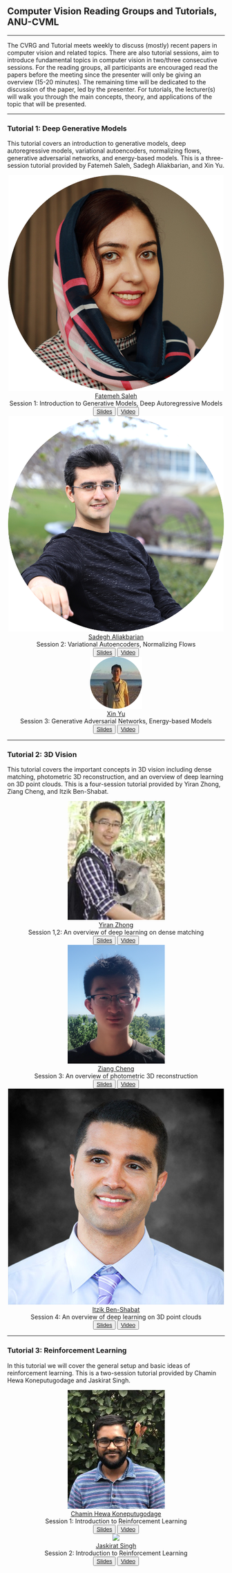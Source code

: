<link rel="stylesheet" type="text/css" href="css/bootstrap.min.css">
<link rel="stylesheet" type="text/css" href="css/main.css?1" media="screen,projection">

## Computer Vision Reading Groups and Tutorials, ANU-CVML
---

The CVRG and Tutorial meets weekly to discuss (mostly) recent papers in computer vision and related topics. There are also tutorial sessions, aim to introduce fundamental topics in computer vision in two/three consecutive sessions. For the reading groups, all participants are encouraged read the papers before the meeting since the presenter will only be giving an overview (15-20 minutes). The remaining time will be dedicated to the discussion of the paper, led by the presenter. For tutorials, the lecturer(s) will walk you through the main concepts, theory, and applications of the topic that will be presented.

---

### Tutorial 1: Deep Generative Models
This tutorial covers an introduction to generative models, deep autoregressive models, variational autoencoders, normalizing flows, generative adversarial networks, and energy-based models. This is a three-session tutorial provided by Fatemeh Saleh, Sadegh Aliakbarian, and Xin Yu.

<div class="row" align="center">
  <div class="col-sm-4">
    <a href="https://fatemeh-slh.github.io/" target="_blank">
      <img class="people-pic" src="assets/fatemeh.png">
    </a>
    <div class="people-name text-center">
      <a href="https://fatemeh-slh.github.io/" target="_blank">Fatemeh Saleh</a><br>
        Session 1: Introduction to Generative Models, Deep Autoregressive Models<br>
      <button class="button button4"><a href="https://drive.google.com/file/d/1UR6SicwRVpJNulR8HjeB4MzocyJ0_q8O/view?usp=sharing">Slides</a></button>
      <button class="button button4"><a href="https://drive.google.com/file/d/1Iw-7Sjx4jgEh4BTo0imZr3kmcZvpx8Fp/view?usp=sharing">Video</a></button>
    </div>
   </div>
   
   <div class="col-sm-4">
    <a href="https://sadegh-aa.github.io/" target="_blank">
      <img class="people-pic" src="assets/sadegh.png">
    </a>
    <div class="people-name text-center">
      <a href="https://sadegh-aa.github.io/" target="_blank">Sadegh Aliakbarian</a><br>
      Session 2: Variational Autoencoders, Normalizing Flows<br>
      <button class="button button4"><a href="https://drive.google.com/file/d/1Z-qGr2h4qzeOjBhC8RpC73AcZ2QsD65I/view?usp=sharing">Slides</a></button>
      <button class="button button4"><a href="https://drive.google.com/file/d/1fHNyGIHI1eJU95nhf7SEzq4OCxyMc_5_/view?usp=sharing">Video</a></button>
    </div>
  </div>
  
  <div class="col-sm-4">
    <a href="https://sites.google.com/view/xinyus-homepage/Home/" target="_blank">
      <img class="people-pic" src="assets/xin.png">
    </a>
    <div class="people-name text-center">
      <a href="https://sites.google.com/view/xinyus-homepage/Home" target="_blank">Xin Yu</a><br>
      Session 3: Generative Adversarial Networks, Energy-based Models<br>
      <button class="button button4"><a href="https://drive.google.com/file/d/1V4yYaO4b6vUrtRUfNi2OPAWHemCPaJdh/view?usp=sharing">Slides</a></button>
      <button class="button button4"><a href="https://drive.google.com/drive/folders/1hh640IG5lMBdFkA9Is2qqrxHxZ3PSFCh?usp=sharing">Video</a></button>
    </div>
  </div>
</div>

---

### Tutorial 2: 3D Vision
This tutorial covers the important concepts in 3D vision including dense matching, photometric 3D reconstruction, and an overview of deep learning on 3D point clouds. This is a four-session tutorial provided by Yiran Zhong, Ziang Cheng, and Itzik Ben-Shabat.

<div class="row" align="center">
  <div class="col-sm-4">
    <a href="https://www.roboticvision.org/rv_person/yiran-zhong/" target="_blank">
      <img class="people-pic" src="assets/Yiran-Zhong-225x275-c-default.jpg">
    </a>
    <div class="people-name text-center">
      <a href="https://www.roboticvision.org/rv_person/yiran-zhong/" target="_blank">Yiran Zhong</a><br>
        Session 1,2: An overview of deep learning on dense matching<br>
      <button class="button button4"><a href="https://drive.google.com/file/d/14L7-NogJZJUY_knr8QWCz1NQnYoke_nm/view?usp=sharing">Slides</a></button>
      <button class="button button4"><a href="https://drive.google.com/drive/folders/1vuGmoljrAeMqaruLjOyb_G-f__42nDZm?usp=sharing">Video</a></button>
    </div>
   </div>
   
   <div class="col-sm-4">
    <a href="https://www.roboticvision.org/rv_person/ziang-cheng/" target="_blank">
      <img class="people-pic" src="assets/Ziang-Cheng_Profile-Picture-1-225x275-c-default.png">
    </a>
    <div class="people-name text-center">
      <a href="https://www.roboticvision.org/rv_person/ziang-cheng/" target="_blank">Ziang Cheng</a><br>
      Session 3: An overview of photometric 3D reconstruction<br>
      <button class="button button4"><a href="https://drive.google.com/file/d/1Zv91KhEtolceQRRwNi666dA20En_7Uv7/view?usp=sharing">Slides</a></button>
      <button class="button button4"><a href="https://drive.google.com/file/d/1JLjaJwjekIuRJBg1JcxiRfSf-gR4yP_i/view?usp=sharing">Video</a></button>
    </div>
  </div>
  
  <div class="col-sm-4">
    <a href="http://www.itzikbs.com/" target="_blank">
      <img class="people-pic" src="assets/Itzik_Portrait_500.jpg">
    </a>
    <div class="people-name text-center">
      <a href="http://www.itzikbs.com/" target="_blank">Itzik Ben-Shabat</a><br>
      Session 4: An overview of deep learning on 3D point clouds<br>
      <button class="button button4"><a href="https://drive.google.com/file/d/1fY-2VOGyOfMF_wD9zI-lGODpDBOzOfZy/view?usp=sharing">Slides</a></button>
      <button class="button button4"><a href="https://drive.google.com/file/d/1zwqMMgYaSbmZBfTeMfyz0ip1f3V_ma2-/view?usp=sharing">Video</a></button>
    </div>
  </div>
</div>

---

### Tutorial 3: Reinforcement Learning
In this tutorial we will cover the general setup and basic ideas of reinforcement learning. This is a two-session tutorial provided by Chamin Hewa Koneputugodage and Jaskirat Singh.

<div class="row" align="center">
  <div class="col-sm-4">
    <a href="https://www.roboticvision.org/rv_person/chamin-hewa-koneputugodage/" target="_blank">
      <img class="people-pic" src="https://raw.githubusercontent.com/anucvml/cvrg/master/assets/Chamin.jpg">
    </a>
    <div class="people-name text-center">
      <a href="https://www.roboticvision.org/rv_person/chamin-hewa-koneputugodage/" target="_blank">Chamin Hewa Koneputugodage</a><br>
        Session 1: Introduction to Reinforcement Learning <br>
      <button class="button button4"><a href="https://drive.google.com/file/d/1MDwjv90k5YBnpFUo77exuQHUqcOgY8Wo/view?usp=sharing">Slides</a></button>
      <button class="button button4"><a href="https://drive.google.com/file/d/1LsyAvWvutl7BpHbZGlxJieHhvpQGug8A/view?usp=sharing">Video</a></button>
    </div>
   </div>
   
   <div class="col-sm-4">
    <a href="https://1jsingh.github.io/" target="_blank">
      <img class="people-pic" src="Jaskirat.jpg">
    </a>
    <div class="people-name text-center">
      <a href="https://1jsingh.github.io/" target="_blank">Jaskirat Singh</a><br>
      Session 2: Introduction to Reinforcement Learning<br>
      <button class="button button4"><a href="">Slides</a></button>
      <button class="button button4"><a href="">Video</a></button>
    </div>
  </div>
</div>
